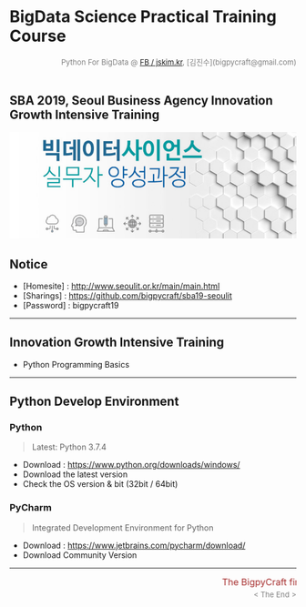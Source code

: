 
# BigData Science Practical Training Course

<div align='right'><font size=2 color='gray'>Python For BigData @ <font color='blue'><a href='https://www.facebook.com/jskim.kr'>FB / jskim.kr</a></font>, [김진수](bigpycraft@gmail.com)</font></div>
<br>

## SBA 2019, Seoul Business Agency Innovation Growth Intensive Training

<img src="./images/img_main_front.png">

## Notice 
* [Homesite] : http://www.seoulit.or.kr/main/main.html
* [Sharings] : https://github.com/bigpycraft/sba19-seoulit
* [Password] : bigpycraft19

<hr>

## Innovation Growth Intensive Training
- Python Programming Basics

<hr>

## Python Develop Environment

### Python 
>  Latest: Python 3.7.4
- Download : https://www.python.org/downloads/windows/
- Download the latest version 
- Check the OS version & bit (32bit / 64bit)

### PyCharm
>  Integrated Development Environment for Python
- Download : https://www.jetbrains.com/pycharm/download/ 
- Download Community Version

<hr>
<marquee><font size=3 color='brown'>The BigpyCraft find the information to design valuable society with Technology & Craft.</font></marquee>
<div align='right'><font size=2 color='gray'> &lt; The End &gt; </font></div>
